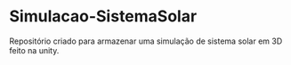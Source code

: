 # Simulacao-SistemaSolar
Repositório criado para armazenar uma simulação de sistema solar em 3D feito na unity.
